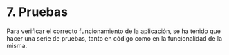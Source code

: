 # 7. Pruebas

Para verificar el correcto funcionamiento de la aplicación, se ha tenido que hacer una serie de pruebas, tanto en código como en la funcionalidad de la misma.